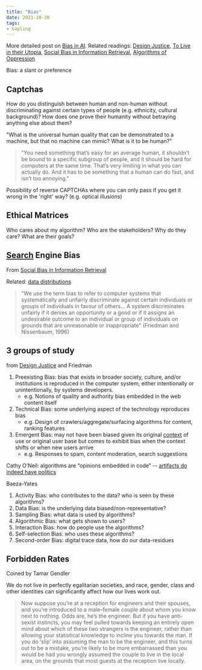 ```yaml
---
title: "Bias"
date: 2021-10-30
tags:
- sapling
---
```


More detailed post on [Bias in AI](posts/bias-bug.md). Related readings: [Design Justice](thoughts/Design%20Justice.md), [To Live in their Utopia](thoughts/To%20Live%20in%20their%20Utopia.md), [Social Bias in Information Retrieval](thoughts/Social%20Bias%20in%20Information%20Retrieval.md), [Algorithms of Oppression](thoughts/Algorithms%20of%20Oppression.md)

Bias: a slant or preference

## Captchas
How do you distinguish between human and non-human without discriminating against certain types of people (e.g. ethnicity, cultural background)? How does one prove their humanity without betraying anything else about them?

"What is the universal human quality that can be demonstrated to a machine, but that no machine can mimic? What is it to be human?"

> "You need something that’s easy for an average human, it shouldn’t be bound to a specific subgroup of people, and it should be hard for computers at the same time. That’s very limiting in what you can actually do. And it has to be something that a human can do fast, and isn’t too annoying."

Possibility of reverse CAPTCHAs where you can only pass if you get it wrong in the 'right' way? (e.g. optical illusions)

## Ethical Matrices
Who cares about my algorithm? Who are the stakeholders? Why do they care? What are their goals?

## [Search](thoughts/search.md) Engine Bias
From [Social Bias in Information Retrieval](thoughts/Social%20Bias%20in%20Information%20Retrieval.md)

Related: [data distributions](thoughts/data%20distributions.md)

> "We use the term bias to refer to computer systems that systematically and unfairly discriminate against certain individuals or groups of individuals in favour of others... A system discriminates unfairly if it denies an opportunity or a good or if it assigns an undesirable outcome to an individual or group of individuals on grounds that are unreasonable or inappropriate" (Friedman and Nissenbaum, 1996)

## 3 groups of study
from [Design Justice](thoughts/Design%20Justice.md) and Friedman

1. Preexisting Bias: bias that exists in broader society, culture, and/or institutions is reproduced in the computer system, either intentionally or unintentionally, by systems developers.
	- e.g. Notions of quality and authority bias embedded in the web content itself
2. Technical Bias: some underlying aspect of the technology reproduces bias
	- e.g. Design of crawlers/aggregate/surfacing algorithms for content, ranking features
3. Emergent Bias: may not have been biased given its original [context](thoughts/context.md) of use or original user base but comes to exhibit bias when the context shifts or when new users arrive
	- e.g. Responses to spam, content moderation, search suggestions

Cathy O’Neil: algorithms are “opinions embedded in code” -- [artifacts do indeed have politics](thoughts/Do%20Artifacts%20Have%20Politics.md)

Baeza-Yates
1. Activity Bias: who contributes to the data? who is seen by these algorithms?
2. Data Bias: is the underlying data biased/non-representative?
3. Sampling Bias: what data is used by algorithms?
4. Algorithmic Bias: what gets shown to users?
5. Interaction Bias: how do people use the algorithms?
6. Self-selection Bias: who uses these algorithms?
7. Second-order Bias: digital trace data, how do our data-residues 

## Forbidden Rates
Coined by Tamar Gendler

We do not live in perfectly egalitarian societies, and race, gender, class and other identities can significantly affect how our lives work out.

> Now suppose you’re at a reception for engineers and their spouses, and you’re introduced to a male–female couple about whom you know next to nothing. Odds are, he’s the engineer. But if you have anti-sexist instincts, you may feel pulled towards keeping an entirely open mind about which of these two strangers is the engineer, rather than allowing your statistical knowledge to incline you towards the man. If you do ‘slip’ into assuming the man to be the engineer, and this turns out to be a mistake, you’re likely to be more embarrassed than you would be had you wrongly assumed the couple to live in the local area, on the grounds that most guests at the reception live locally.